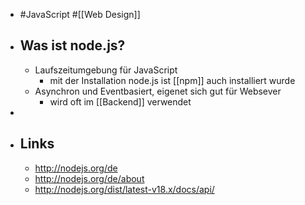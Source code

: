 - #JavaScript #[[Web Design]]
- ## Was ist node.js?
	- Laufszeitumgebung für JavaScript
		- mit der Installation node.js ist [[npm]] auch installiert wurde
	- Asynchron und Eventbasiert, eigenet sich gut für Websever
		- wird oft im [[Backend]] verwendet
-
- ## Links
	- http://nodejs.org/de
	- http://nodejs.org/de/about
	- http://nodejs.org/dist/latest-v18.x/docs/api/